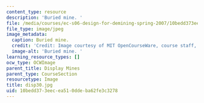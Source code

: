 ```yaml
---
content_type: resource
description: 'Buried mine. '
file: /media/courses/ec-s06-design-for-demining-spring-2007/10bedd373eecea510ddeba62fe3c3278_disp30.jpg
file_type: image/jpeg
image_metadata:
  caption: Buried mine.
  credit: 'Credit: Image courtesy of MIT OpenCourseWare, course staff, and students.'
  image-alt: 'Buried mine. '
learning_resource_types: []
ocw_type: OCWImage
parent_title: Display Mines
parent_type: CourseSection
resourcetype: Image
title: disp30.jpg
uid: 10bedd37-3eec-ea51-0dde-ba62fe3c3278
---
```


